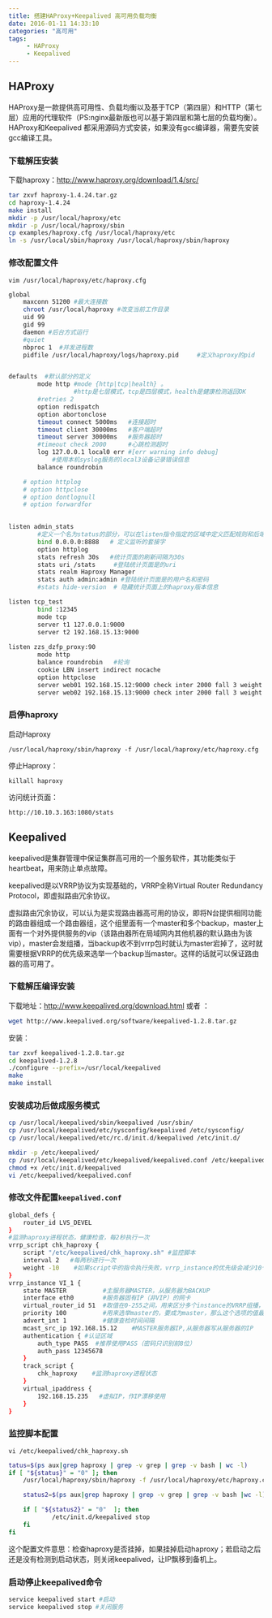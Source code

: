 ```yaml
---
title: 搭建HAProxy+Keepalived 高可用负载均衡
date: 2016-01-11 14:33:10
categories: "高可用"
tags: 
     - HAProxy
     - Keepalived
---
```


## HAProxy

HAProxy是一款提供高可用性、负载均衡以及基于TCP（第四层）和HTTP（第七层）应用的代理软件（PS:nginx最新版也可以基于第四层和第七层的负载均衡）。
HAProxy和Keepalived 都采用源码方式安装，如果没有gcc编译器，需要先安装gcc编译工具。
<!-- more -->
### 下载解压安装
下载haproxy：http://www.haproxy.org/download/1.4/src/

```bash
tar zxvf haproxy-1.4.24.tar.gz
cd haproxy-1.4.24
make install
mkdir -p /usr/local/haproxy/etc
mkdir -p /usr/local/haproxy/sbin
cp examples/haproxy.cfg /usr/local/haproxy/etc
ln -s /usr/local/sbin/haproxy /usr/local/haproxy/sbin/haproxy
```

### 修改配置文件

`vim /usr/local/haproxy/etc/haproxy.cfg`

```bash
global 
    maxconn 51200 #最大连接数
    chroot /usr/local/haproxy #改变当前工作目录
    uid 99
    gid 99
    daemon #后台方式运行
    #quiet
    nbproc 1  #并发进程数
    pidfile /usr/local/haproxy/logs/haproxy.pid     #定义haproxy的pid


defaults  #默认部分的定义
        mode http #mode {http|tcp|health} 。
			      #http是七层模式，tcp是四层模式，health是健康检测返回OK
        #retries 2
        option redispatch
        option abortonclose
        timeout connect 5000ms   #连接超时
        timeout client 30000ms   #客户端超时
        timeout server 30000ms   #服务器超时
        #timeout check 2000      #心跳检测超时
        log 127.0.0.1 local0 err #[err warning info debug]
			#使用本机syslog服务的local3设备记录错误信息
        balance roundrobin

	# option httplog
	# option httpclose
	# option dontlognull
	# option forwardfor

 
listen admin_stats
		#定义一个名为status的部分，可以在listen指令指定的区域中定义匹配规则和后端服务器ip，
        bind 0.0.0.0:8888   # 定义监听的套接字
        option httplog
        stats refresh 30s   #统计页面的刷新间隔为30s
        stats uri /stats     #登陆统计页面是的uri
        stats realm Haproxy Manager
        stats auth admin:admin #登陆统计页面是的用户名和密码
        #stats hide-version  # 隐藏统计页面上的haproxy版本信息

listen tcp_test
        bind :12345
        mode tcp
        server t1 127.0.0.1:9000
        server t2 192.168.15.13:9000
        
listen zzs_dzfp_proxy:90
		mode http
		balance roundrobin   #轮询
        cookie LBN insert indirect nocache   
        option httpclose   
        server web01 192.168.15.12:9000 check inter 2000 fall 3 weight 20  
        server web02 192.168.15.13:9000 check inter 2000 fall 3 weight 20
```

### 启停haproxy

启动Haproxy

```
/usr/local/haproxy/sbin/haproxy -f /usr/local/haproxy/etc/haproxy.cfg
```

停止Haproxy：

```
killall haproxy 
```

访问统计页面：

```
http://10.10.3.163:1080/stats
```

## Keepalived

keepalived是集群管理中保证集群高可用的一个服务软件，其功能类似于heartbeat，用来防止单点故障。

keepalived是以VRRP协议为实现基础的，VRRP全称Virtual Router Redundancy Protocol，即虚拟路由冗余协议。

虚拟路由冗余协议，可以认为是实现路由器高可用的协议，即将N台提供相同功能的路由器组成一个路由器组，这个组里面有一个master和多个backup，master上面有一个对外提供服务的vip（该路由器所在局域网内其他机器的默认路由为该vip），master会发组播，当backup收不到vrrp包时就认为master宕掉了，这时就需要根据VRRP的优先级来选举一个backup当master。这样的话就可以保证路由器的高可用了。


### 下载解压编译安装

下载地址：http://www.keepalived.org/download.html
 或者 ：
```bash
wget http://www.keepalived.org/software/keepalived-1.2.8.tar.gz

```
安装：
```bash
tar zxvf keepalived-1.2.8.tar.gz
cd keepalived-1.2.8
./configure --prefix=/usr/local/keepalived
make
make install
```

### 安装成功后做成服务模式

```bash
cp /usr/local/keepalived/sbin/keepalived /usr/sbin/
cp /usr/local/keepalived/etc/sysconfig/keepalived /etc/sysconfig/
cp /usr/local/keepalived/etc/rc.d/init.d/keepalived /etc/init.d/
```

```bash
mkdir -p /etc/keepalived/
cp /usr/local/keepalived/etc/keepalived/keepalived.conf /etc/keepalived/keepalived.conf
chmod +x /etc/init.d/keepalived
vi /etc/keepalived/keepalived.conf
```

### 修改文件配置`keepalived.conf`

```bash
global_defs {
    router_id LVS_DEVEL
}
#监测haproxy进程状态，健康检查，每2秒执行一次 
vrrp_script chk_haproxy {
    script "/etc/keepalived/chk_haproxy.sh" #监控脚本
    interval 2   #每两秒进行一次
    weight -10    #如果script中的指令执行失败，vrrp_instance的优先级会减少10个点
}
vrrp_instance VI_1 {
    state MASTER          #主服务器MASTER，从服务器为BACKUP
    interface eth0        #服务器固有IP（非VIP）的网卡
    virtual_router_id 51  #取值在0-255之间，用来区分多个instance的VRRP组播，同一网段中virtual_router_id的值不能重复，否则会出错。
    priority 100          #用来选举master的，要成为master，那么这个选项的值最好高于其他机器50个点。此时，从服务器要低于100；
    advert_int 1          #健康查检时间间隔
    mcast_src_ip 192.168.15.12    #MASTER服务器IP,从服务器写从服务器的IP
    authentication { #认证区域
        auth_type PASS  #推荐使用PASS（密码只识别前8位）
        auth_pass 12345678
    }
    track_script {
        chk_haproxy    #监测haproxy进程状态
    }
    virtual_ipaddress {
        192.168.15.235   #虚拟IP，作IP漂移使用
    }
}

```

### 监控脚本配置

`vi /etc/keepalived/chk_haproxy.sh`

```bash
tatus=$(ps aux|grep haproxy | grep -v grep | grep -v bash | wc -l)
if [ "${status}" = "0" ]; then
    /usr/local/haproxy/sbin/haproxy -f /usr/local/haproxy/etc/haproxy.cfg

    status2=$(ps aux|grep haproxy | grep -v grep | grep -v bash |wc -l)

    if [ "${status2}" = "0"  ]; then
            /etc/init.d/keepalived stop
    fi
fi
```

这个配置文件意思：检查haproxy是否挂掉，如果挂掉启动haproxy；若启动之后还是没有检测到启动状态，则关闭keepalived，让IP飘移到备机上。

### 启动停止keepalived命令

```bash
service keepalived start #启动
service keepalived stop	#关闭服务
```
